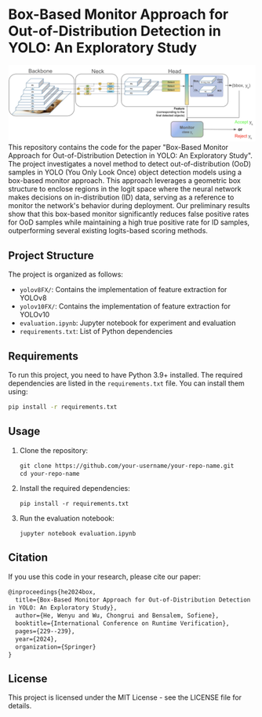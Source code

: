 # Box-Based Monitor Approach for Out-of-Distribution Detection in YOLO: An Exploratory Study
![RV24](architecture.png)
This repository contains the code for the paper "Box-Based Monitor Approach for Out-of-Distribution Detection in YOLO: An Exploratory Study". The project investigates a novel method to detect out-of-distribution (OoD) samples in YOLO (You Only Look Once) object detection models using a box-based monitor approach. This approach leverages a geometric box structure to enclose regions in the logit space where the neural network makes decisions on in-distribution (ID) data, serving as a reference to monitor the network's behavior during deployment. Our preliminary results show that this box-based monitor significantly reduces false positive rates for OoD samples while maintaining a high true positive rate for ID samples, outperforming several existing logits-based scoring methods.



## Project Structure

The project is organized as follows:

- `yolov8FX/`: Contains the implementation of feature extraction for YOLOv8
- `yolov10FX/`: Contains the implementation of feature extraction for YOLOv10
- `evaluation.ipynb`: Jupyter notebook for experiment and evaluation
- `requirements.txt`: List of Python dependencies

## Requirements

To run this project, you need to have Python 3.9+ installed. The required dependencies are listed in the `requirements.txt` file. You can install them using:

```bash
pip install -r requirements.txt
```

## Usage

1. Clone the repository:
   ```
   git clone https://github.com/your-username/your-repo-name.git
   cd your-repo-name
   ```

2. Install the required dependencies:
   ```
   pip install -r requirements.txt
   ```

3. Run the evaluation notebook:
   ```
   jupyter notebook evaluation.ipynb
   ```

## Citation

If you use this code in your research, please cite our paper:

```
@inproceedings{he2024box,
  title={Box-Based Monitor Approach for Out-of-Distribution Detection in YOLO: An Exploratory Study},
  author={He, Wenyu and Wu, Chongrui and Bensalem, Sofiene},
  booktitle={International Conference on Runtime Verification},
  pages={229--239},
  year={2024},
  organization={Springer}
}
```

## License

This project is licensed under the MIT License - see the LICENSE file for details.